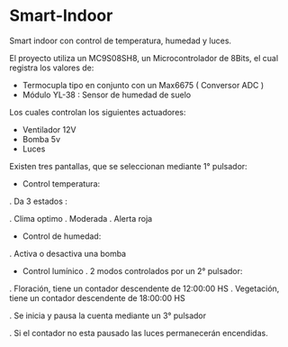 # Smart-Indoor
Smart indoor con control de temperatura, humedad y luces.

El proyecto utiliza un MC9S08SH8, un Microcontrolador de 8Bits, el cual registra los valores de:

- Termocupla tipo en conjunto con un Max6675 ( Conversor ADC )
- Módulo YL-38 : Sensor de humedad de suelo

Los cuales controlan los siguientes actuadores:

- Ventilador 12V
- Bomba 5v
- Luces

Existen tres pantallas, que se seleccionan mediante 1° pulsador:

- Control temperatura:
 
. Da 3 estados : 

. Clima optimo
. Moderada
. Alerta roja

- Control de humedad:

. Activa o desactiva una bomba

- Control lumínico
. 2 modos controlados por un 2° pulsador: 

. Floración, tiene un contador descendente de 12:00:00 HS
. Vegetación, tiene un contador descendente de 18:00:00 HS

. Se inicia y pausa la cuenta mediante un 3° pulsador

. Si el contador no esta pausado las luces permanecerán encendidas.
                                       



